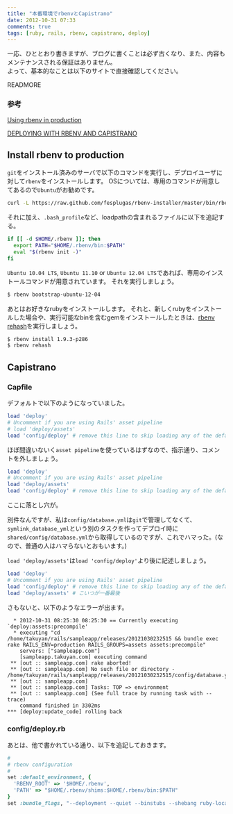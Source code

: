 ```yaml
---
title: "本番環境でrbenvとCapistrano"
date: 2012-10-31 07:33
comments: true
tags: [ruby, rails, rbenv, capistrano, deploy]
---
```


一応、ひととおり書きますが、ブログに書くことは必ず古くなり、また、内容もメンテナンスされる保証はありません。  
よって、基本的なことは以下のサイトで直接確認してください。

READMORE

### 参考

[Using rbenv in production](https://github.com/sstephenson/rbenv/wiki/Using-rbenv-in-production)

[DEPLOYING WITH RBENV AND CAPISTRANO](http://henriksjokvist.net/archive/2012/2/deploying-with-rbenv-and-capistrano/)

## Install rbenv to production

`git`をインストール済みのサーバで以下のコマンドを実行し、デプロイユーザに対して`rbenv`をインストールします。
OSについては、専用のコマンドが用意してあるので`Ubuntu`がお勧めです。

``` sh
curl -L https://raw.github.com/fesplugas/rbenv-installer/master/bin/rbenv-installer | bash
```

それに加え、`.bash_profile`など、loadpathの含まれるファイルに以下を追記する。

``` sh
if [[ -d $HOME/.rbenv ]]; then
  export PATH="$HOME/.rbenv/bin:$PATH"
  eval "$(rbenv init -)"
fi
```

`Ubuntu 10.04 LTS`, `Ubuntu 11.10` or `Ubuntu 12.04 LTS`であれば、専用のインストールコマンドが用意されています。
それを実行しましょう。

``` sh
$ rbenv bootstrap-ubuntu-12-04
```

あとはお好きなrubyをインストールします。
それと、新しくrubyをインストールした場合や、実行可能なbinを含むgemをインストールしたときは、[rbenv rehash](https://github.com/sstephenson/rbenv#section_3.6)を実行しましょう。

``` sh
$ rbenv install 1.9.3-p286
$ rbenv rehash
```

## Capistrano

### Capfile

デフォルトで以下のようになっていました。

``` ruby
load 'deploy'
# Uncomment if you are using Rails' asset pipeline
# load 'deploy/assets'
load 'config/deploy' # remove this line to skip loading any of the default tasks
```

ほぼ間違いないく`asset pipeline`を使っているはずなので、指示通り、コメントを外しましょう。

``` ruby
load 'deploy'
# Uncomment if you are using Rails' asset pipeline
load 'deploy/assets'
load 'config/deploy' # remove this line to skip loading any of the default tasks
```

ここに落とし穴が。

別件なんですが、私は`config/database.yml`は`git`で管理してなくて、`symlink_database_yml`という別のタスクを作ってデプロイ時に`shared/config/database.yml`から取得しているのですが、これでハマった。(なので、普通の人はハマらないとおもいます。)

`load 'deploy/assets'`は`load 'config/deploy'`より後に記述しましょう。

``` ruby
load 'deploy'
# Uncomment if you are using Rails' asset pipeline
load 'config/deploy' # remove this line to skip loading any of the default tasks
load 'deploy/assets' # こいつが一番最後
```

さもないと、以下のようなエラーが出ます。

```
  * 2012-10-31 08:25:30 08:25:30 == Currently executing `deploy:assets:precompile'
  * executing "cd /home/takuyan/rails/sampleapp/releases/20121030232515 && bundle exec rake RAILS_ENV=production RAILS_GROUPS=assets assets:precompile"
    servers: ["sampleapp.com"]
    [sampleapp.takuyan.com] executing command
 ** [out :: sampleapp.com] rake aborted!
 ** [out :: sampleapp.com] No such file or directory - /home/takuyan/rails/sampleapp/releases/20121030232515/config/database.yml
 ** [out :: sampleapp.com]
 ** [out :: sampleapp.com] Tasks: TOP => environment
 ** [out :: sampleapp.com] (See full trace by running task with --trace)
    command finished in 3302ms
*** [deploy:update_code] rolling back
```

### config/deploy.rb

あとは、他で書かれている通り、以下を追記しておきます。

```  ruby
#
# rbenv configuration
#
set :default_environment, {
  'RBENV_ROOT' => '$HOME/.rbenv',
  'PATH' => "$HOME/.rbenv/shims:$HOME/.rbenv/bin:$PATH"
}
set :bundle_flags, "--deployment --quiet --binstubs --shebang ruby-local-exec"
```

